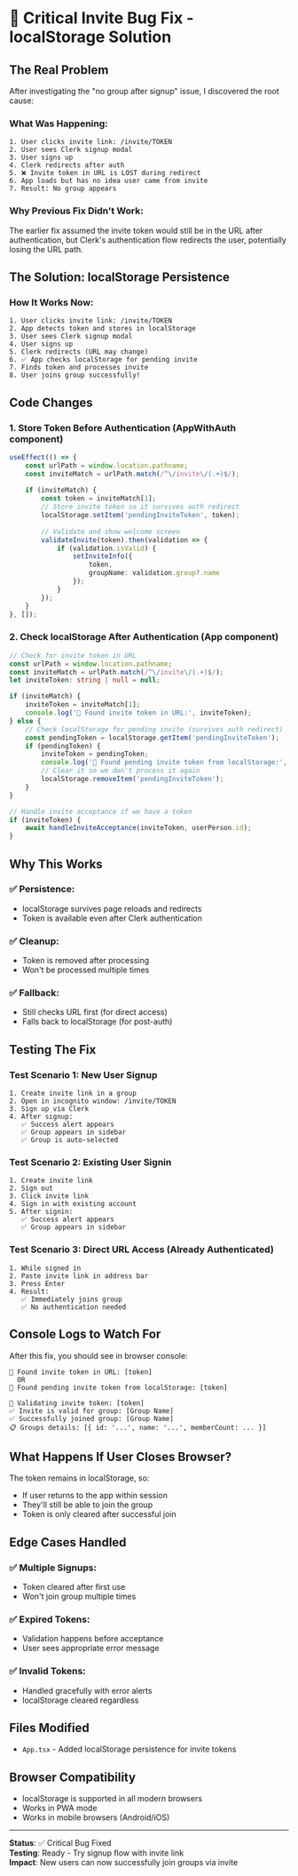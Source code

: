 # 🔧 Critical Invite Bug Fix - localStorage Solution

## The Real Problem

After investigating the "no group after signup" issue, I discovered the root cause:

### What Was Happening:
```
1. User clicks invite link: /invite/TOKEN
2. User sees Clerk signup modal
3. User signs up
4. Clerk redirects after auth
5. ❌ Invite token in URL is LOST during redirect
6. App loads but has no idea user came from invite
7. Result: No group appears
```

### Why Previous Fix Didn't Work:
The earlier fix assumed the invite token would still be in the URL after authentication, but Clerk's authentication flow redirects the user, potentially losing the URL path.

## The Solution: localStorage Persistence

### How It Works Now:
```
1. User clicks invite link: /invite/TOKEN
2. App detects token and stores in localStorage
3. User sees Clerk signup modal
4. User signs up
5. Clerk redirects (URL may change)
6. ✅ App checks localStorage for pending invite
7. Finds token and processes invite
8. User joins group successfully!
```

## Code Changes

### 1. Store Token Before Authentication (AppWithAuth component)

```typescript
useEffect(() => {
    const urlPath = window.location.pathname;
    const inviteMatch = urlPath.match(/^\/invite\/(.+)$/);
    
    if (inviteMatch) {
        const token = inviteMatch[1];
        // Store invite token so it survives auth redirect
        localStorage.setItem('pendingInviteToken', token);
        
        // Validate and show welcome screen
        validateInvite(token).then(validation => {
            if (validation.isValid) {
                setInviteInfo({
                    token,
                    groupName: validation.group?.name
                });
            }
        });
    }
}, []);
```

### 2. Check localStorage After Authentication (App component)

```typescript
// Check for invite token in URL
const urlPath = window.location.pathname;
const inviteMatch = urlPath.match(/^\/invite\/(.+)$/);
let inviteToken: string | null = null;

if (inviteMatch) {
    inviteToken = inviteMatch[1];
    console.log('🎫 Found invite token in URL:', inviteToken);
} else {
    // Check localStorage for pending invite (survives auth redirect)
    const pendingToken = localStorage.getItem('pendingInviteToken');
    if (pendingToken) {
        inviteToken = pendingToken;
        console.log('🎫 Found pending invite token from localStorage:', inviteToken);
        // Clear it so we don't process it again
        localStorage.removeItem('pendingInviteToken');
    }
}

// Handle invite acceptance if we have a token
if (inviteToken) {
    await handleInviteAcceptance(inviteToken, userPerson.id);
}
```

## Why This Works

### ✅ Persistence:
- localStorage survives page reloads and redirects
- Token is available even after Clerk authentication

### ✅ Cleanup:
- Token is removed after processing
- Won't be processed multiple times

### ✅ Fallback:
- Still checks URL first (for direct access)
- Falls back to localStorage (for post-auth)

## Testing The Fix

### Test Scenario 1: New User Signup
```
1. Create invite link in a group
2. Open in incognito window: /invite/TOKEN
3. Sign up via Clerk
4. After signup:
   ✅ Success alert appears
   ✅ Group appears in sidebar
   ✅ Group is auto-selected
```

### Test Scenario 2: Existing User Signin
```
1. Create invite link
2. Sign out
3. Click invite link
4. Sign in with existing account
5. After signin:
   ✅ Success alert appears
   ✅ Group appears in sidebar
```

### Test Scenario 3: Direct URL Access (Already Authenticated)
```
1. While signed in
2. Paste invite link in address bar
3. Press Enter
4. Result:
   ✅ Immediately joins group
   ✅ No authentication needed
```

## Console Logs to Watch For

After this fix, you should see in browser console:
```
🎫 Found invite token in URL: [token]
  OR
🎫 Found pending invite token from localStorage: [token]

🎫 Validating invite token: [token]
✅ Invite is valid for group: [Group Name]
✅ Successfully joined group: [Group Name]
📋 Groups details: [{ id: '...', name: '...', memberCount: ... }]
```

## What Happens If User Closes Browser?

The token remains in localStorage, so:
- If user returns to the app within session
- They'll still be able to join the group
- Token is only cleared after successful join

## Edge Cases Handled

### ✅ Multiple Signups:
- Token cleared after first use
- Won't join group multiple times

### ✅ Expired Tokens:
- Validation happens before acceptance
- User sees appropriate error message

### ✅ Invalid Tokens:
- Handled gracefully with error alerts
- localStorage cleared regardless

## Files Modified
- `App.tsx` - Added localStorage persistence for invite tokens

## Browser Compatibility
- localStorage is supported in all modern browsers
- Works in PWA mode
- Works in mobile browsers (Android/iOS)

---

**Status**: ✅ Critical Bug Fixed  
**Testing**: Ready - Try signup flow with invite link  
**Impact**: New users can now successfully join groups via invite